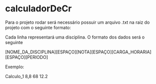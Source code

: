 calculadorDeCr
==============
Para o projeto rodar será necessário possuir um arquivo .txt
na raiz do projeto com o seguinte formato:


Cada linha representará uma disciplina.
O formato dos dados será o seguinte

[NOME_DA_DISCIPLINA][ESPAÇO][NOTA][ESPAÇO][CARGA_HORARIA][ESPAÇO][PERIODO]

Exemplo:

Calculo_1 8,8 68 12.2
